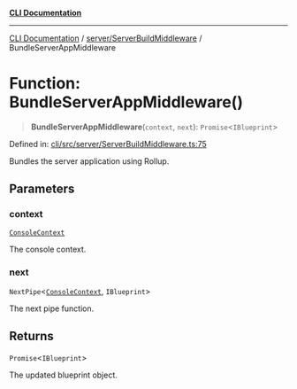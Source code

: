 [**CLI Documentation**](../../../README.md)

***

[CLI Documentation](../../../README.md) / [server/ServerBuildMiddleware](../README.md) / BundleServerAppMiddleware

# Function: BundleServerAppMiddleware()

> **BundleServerAppMiddleware**(`context`, `next`): `Promise`\<`IBlueprint`\>

Defined in: [cli/src/server/ServerBuildMiddleware.ts:75](https://github.com/stonemjs/cli/blob/ae332002b2560de84ae3a35accc1d91282bd1543/src/server/ServerBuildMiddleware.ts#L75)

Bundles the server application using Rollup.

## Parameters

### context

[`ConsoleContext`](../../../declarations/interfaces/ConsoleContext.md)

The console context.

### next

`NextPipe`\<[`ConsoleContext`](../../../declarations/interfaces/ConsoleContext.md), `IBlueprint`\>

The next pipe function.

## Returns

`Promise`\<`IBlueprint`\>

The updated blueprint object.
